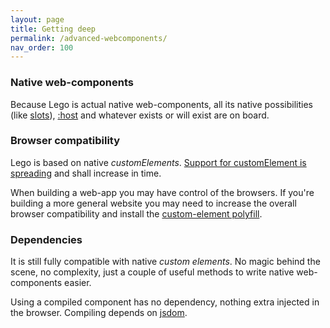 ```yaml
---
layout: page
title: Getting deep
permalink: /advanced-webcomponents/
nav_order: 100
---
```



### Native web-components

Because Lego is actual native web-components, all its native possibilities (like [slots](https://developer.mozilla.org/en-US/docs/Web/Web_Components/Using_templates_and_slots#Adding_flexibility_with_slots)),
[:host](https://developer.mozilla.org/en-US/docs/Web/CSS/:host)
and whatever exists or will exist are on board.


### Browser compatibility

Lego is based on native _customElements_.
[Support for customElement is spreading](https://caniuse.com/#feat=custom-elementsv1) and
shall increase in time.

When building a web-app you may have control of the browsers.
If you're building a more general website you may need to increase the overall browser
compatibility and install the [custom-element polyfill](https://github.com/webcomponents/custom-elements).


### Dependencies

It is still fully compatible with native _custom elements_. No magic behind the scene,
no complexity, just a couple of useful methods to write native web-components easier.

Using a compiled component has no dependency, nothing extra injected in the browser.
Compiling depends on [jsdom](https://www.npmjs.com/package/jsdom).
